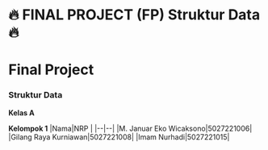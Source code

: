 # 🔥 FINAL PROJECT (FP) Struktur Data 🔥

# Final Project 
### Struktur Data

**Kelas A**

**Kelompok 1**
|Nama|NRP  |
|--|--|
|M. Januar Eko Wicaksono|5027221006|
|Gilang Raya Kurniawan|5027221008|
|Imam Nurhadi|5027221015|
